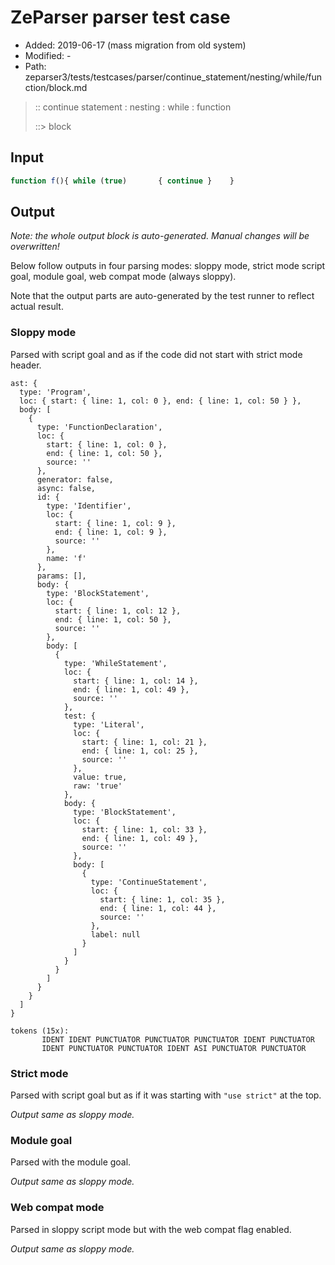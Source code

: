 # ZeParser parser test case

- Added: 2019-06-17 (mass migration from old system)
- Modified: -
- Path: zeparser3/tests/testcases/parser/continue_statement/nesting/while/function/block.md

> :: continue statement : nesting : while : function
>
> ::> block

## Input

`````js
function f(){ while (true)       { continue }    }
`````

## Output

_Note: the whole output block is auto-generated. Manual changes will be overwritten!_

Below follow outputs in four parsing modes: sloppy mode, strict mode script goal, module goal, web compat mode (always sloppy).

Note that the output parts are auto-generated by the test runner to reflect actual result.

### Sloppy mode

Parsed with script goal and as if the code did not start with strict mode header.

`````
ast: {
  type: 'Program',
  loc: { start: { line: 1, col: 0 }, end: { line: 1, col: 50 } },
  body: [
    {
      type: 'FunctionDeclaration',
      loc: {
        start: { line: 1, col: 0 },
        end: { line: 1, col: 50 },
        source: ''
      },
      generator: false,
      async: false,
      id: {
        type: 'Identifier',
        loc: {
          start: { line: 1, col: 9 },
          end: { line: 1, col: 9 },
          source: ''
        },
        name: 'f'
      },
      params: [],
      body: {
        type: 'BlockStatement',
        loc: {
          start: { line: 1, col: 12 },
          end: { line: 1, col: 50 },
          source: ''
        },
        body: [
          {
            type: 'WhileStatement',
            loc: {
              start: { line: 1, col: 14 },
              end: { line: 1, col: 49 },
              source: ''
            },
            test: {
              type: 'Literal',
              loc: {
                start: { line: 1, col: 21 },
                end: { line: 1, col: 25 },
                source: ''
              },
              value: true,
              raw: 'true'
            },
            body: {
              type: 'BlockStatement',
              loc: {
                start: { line: 1, col: 33 },
                end: { line: 1, col: 49 },
                source: ''
              },
              body: [
                {
                  type: 'ContinueStatement',
                  loc: {
                    start: { line: 1, col: 35 },
                    end: { line: 1, col: 44 },
                    source: ''
                  },
                  label: null
                }
              ]
            }
          }
        ]
      }
    }
  ]
}

tokens (15x):
       IDENT IDENT PUNCTUATOR PUNCTUATOR PUNCTUATOR IDENT PUNCTUATOR
       IDENT PUNCTUATOR PUNCTUATOR IDENT ASI PUNCTUATOR PUNCTUATOR
`````

### Strict mode

Parsed with script goal but as if it was starting with `"use strict"` at the top.

_Output same as sloppy mode._

### Module goal

Parsed with the module goal.

_Output same as sloppy mode._

### Web compat mode

Parsed in sloppy script mode but with the web compat flag enabled.

_Output same as sloppy mode._
